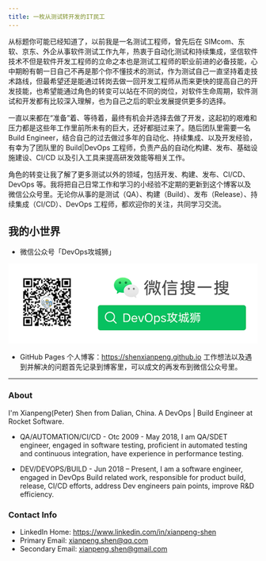 ```yaml
---
title: 一枚从测试转开发的IT民工
---
```


​从标题你可能已经知道了，以前我是一名测试工程师，曾先后在 SIMcom、东软、京东、外企从事软件测试工作九年，热衷于自动化测试和持续集成，坚信软件技术不但是软件开发工程师的立命之本也是测试工程师的职业前进的必备技能，心中期盼有朝一日自己不再是那个你不懂技术的测试，作为测试自己一直坚持着走技术路线，但最希望还是能通过转岗去做一回开发工程师从而来更快的提高自己的开发技能，也希望能通过角色的转变可以站在不同的岗位，对软件生命周期，软件测试和开发都有比较深入理解，也为自己之后的职业发展提供更多的选择。

一直以来都在“准备”着、等待着，最终有机会并选择去做了开发，这起初的艰难和压力都是这些年工作里前所未有的巨大，还好都挺过来了。随后团队里需要一名 Build Engineer，结合自己的过去做过多年的自动化、持续集成、以及开发经验，有幸为了团队里的 Build|DevOps 工程师，负责产品的自动化构建、发布、基础设施建设、CI/CD 以及引入工具来提高研发效能等相关工作。

角色的转变让我了解了更多测试以外的领域，包括开发、构建、发布、CI/CD、DevOps 等。我将把自己日常工作和学习的小经验不定期的更新到这个博客以及微信公众号里。无论你从事的是测试（QA）、构建（Build）、发布（Release）、持续集成（CI/CD）、DevOps 工程师，都欢迎你的关注，共同学习交流。

## 我的小世界

* 微信公众号「DevOps攻城狮」

![](index/qrcode.png)

* GitHub Pages 个人博客：https://shenxianpeng.github.io 工作想法以及遇到并解决的问题首先记录到博客里，可以成文的再发布到微信公众号里。

---

### About

I'm Xianpeng(Peter) Shen from Dalian, China. A DevOps | Build Engineer at Rocket Software.

* QA/AUTOMATION/CI/CD - Otc 2009 - May 2018, I am QA/SDET engineer, engaged in software testing, proficient in automated testing and continuous integration, have experience in performance testing.

* DEV/DEVOPS/BUILD - Jun 2018 – Present, I am a software engineer, engaged in DevOps Build related work, responsible for product build, release, CI/CD efforts, address Dev engineers pain points, improve R&D efficiency.

### Contact Info

* LinkedIn Home: https://www.linkedin.com/in/xianpeng-shen
* Primary Email: [xianpeng.shen@qq.com](mailto:xianpeng.shen@qq.com)
* Secondary Email: [xianpeng.shen@gmail.com](mailto:xianpeng.shen@gmail.com)
